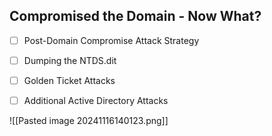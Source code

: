 

## Compromised the Domain - Now What?
 
 - [ ] Post-Domain Compromise Attack Strategy 
 - [ ] Dumping the NTDS.dit 
- [ ] Golden Ticket Attacks 
- [ ] Additional Active Directory Attacks


![[Pasted image 20241116140123.png]]

